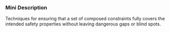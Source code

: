 ### Mini Description

Techniques for ensuring that a set of composed constraints fully covers the intended safety properties without leaving dangerous gaps or blind spots.
